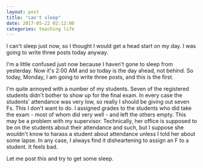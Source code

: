```yaml
---
layout: post
title: "can't sleep"
date: 2017-05-22 02:12:00
categories: teaching life
---
```


I can't sleep just now, so I thought I would get a head start on my day. I was going to write three posts today anyway.

I'm a little confused just now because I haven't gone to sleep from yesterday. Now it's 2:00 AM and so today is the day ahead, not behind. So today, Monday, I am going to write three posts, and this is the first.

I'm quite annoyed with a number of my students. Seven of the registered students didn't bother to show up for the final exam. In every case the students' attendance was very low, so really I should be giving out seven Fs. This I don't want to do. I assigned grades to the students who did take the exam - most of whom did very well - and left the others empty. This may be a problem with my supervisor. Technically, her office is supposed to be on the students about their attendance and such, but I suppose she wouldn't know to harass a student about attendance unless I told her about some lapse. In any case, I always find it disheartening to assign an F to a student. It feels bad.

Let me post this and try to get some sleep.
